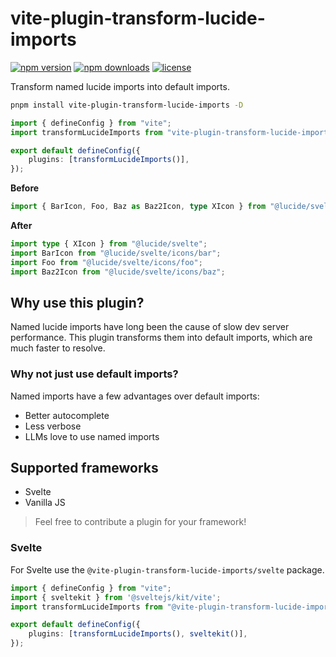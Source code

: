 # vite-plugin-transform-lucide-imports

[![npm version](https://flat.badgen.net/npm/v/vite-plugin-transform-lucide-imports?color=pink)](https://npmjs.com/package/vite-plugin-transform-lucide-imports)
[![npm downloads](https://flat.badgen.net/npm/dm/vite-plugin-transform-lucide-imports?color=pink)](https://npmjs.com/package/vite-plugin-transform-lucide-imports)
[![license](https://flat.badgen.net/github/license/ieedan/vite-plugin-transform-lucide-imports?color=pink)](https://github.com/ieedan/vite-plugin-transform-lucide-imports/blob/main/LICENSE)

Transform named lucide imports into default imports.

```sh
pnpm install vite-plugin-transform-lucide-imports -D
```

```ts
import { defineConfig } from "vite";
import transformLucideImports from "vite-plugin-transform-lucide-imports";

export default defineConfig({
	plugins: [transformLucideImports()],
});
```

**Before**

```ts
import { BarIcon, Foo, Baz as Baz2Icon, type XIcon } from "@lucide/svelte";
```

**After**

```ts
import type { XIcon } from "@lucide/svelte";
import BarIcon from "@lucide/svelte/icons/bar";
import Foo from "@lucide/svelte/icons/foo";
import Baz2Icon from "@lucide/svelte/icons/baz";
```

## Why use this plugin?

Named lucide imports have long been the cause of slow dev server performance. This plugin transforms them into default imports, which are much faster to resolve. 

### Why not just use default imports?

Named imports have a few advantages over default imports:
- Better autocomplete
- Less verbose
- LLMs love to use named imports

## Supported frameworks

- Svelte
- Vanilla JS

> Feel free to contribute a plugin for your framework!

### Svelte

For Svelte use the `@vite-plugin-transform-lucide-imports/svelte` package.

```ts
import { defineConfig } from "vite";
import { sveltekit } from '@sveltejs/kit/vite';
import transformLucideImports from "@vite-plugin-transform-lucide-imports/svelte";

export default defineConfig({
	plugins: [transformLucideImports(), sveltekit()],
});
```